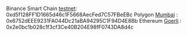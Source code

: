 Binance Smart Chain [testnet](97): 0xd5f128FF1D1665d46c1F5668AecFed7C57FBeEBc
Polygon [Mumbai](80001) : 0x6752dEEE9231FA044Dc21aBA94295C1F94D4E8Bb
Ethereum [Goerli](5) : 0x2e0bc1b028c1f3cf3Ce40B204E98fF0743DA8d4c

